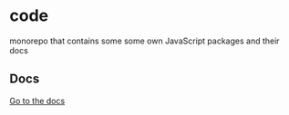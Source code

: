 # code

monorepo that contains some some own JavaScript packages and their docs


## Docs

[Go to the docs](http://diegofrayo.dev/docs)
